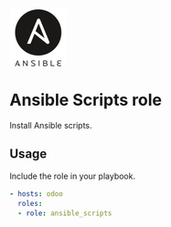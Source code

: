 <img src="/logos/ansible_scripts.png" alt="ansible_scripts logo" width="100" height="100">

# Ansible Scripts role

Install Ansible scripts.

## Usage

Include the role in your playbook.

```yml
- hosts: odoo
  roles:
  - role: ansible_scripts
```
